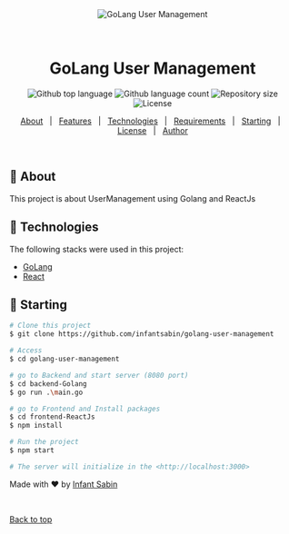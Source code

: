 <div align="center" id="top"> 
  <img src="./.github/app.gif" alt="GoLang User Management" />

  &#xa0;

  <!-- <a href="https://golangusermanagement.netlify.app">Demo</a> -->
</div>

<h1 align="center">GoLang User Management</h1>

<p align="center">
  <img alt="Github top language" src="https://img.shields.io/github/languages/top/infantsabin/golang-user-management?color=56BEB8">

  <img alt="Github language count" src="https://img.shields.io/github/languages/count/infantsabin/golang-user-management?color=56BEB8">

  <img alt="Repository size" src="https://img.shields.io/github/repo-size/infantsabin/golang-user-management?color=56BEB8">

  <img alt="License" src="https://img.shields.io/github/license/infantsabin/golang-user-management?color=56BEB8">

  <!-- <img alt="Github issues" src="https://img.shields.io/github/issues/infantsabin/golang-user-management?color=56BEB8" /> -->

  <!-- <img alt="Github forks" src="https://img.shields.io/github/forks/infantsabin/golang-user-management?color=56BEB8" /> -->

  <!-- <img alt="Github stars" src="https://img.shields.io/github/stars/infantsabin/golang-user-management?color=56BEB8" /> -->
</p>

<!-- Status -->

<!-- <h4 align="center"> 
	🚧  GoLang User Management 🚀 Under construction...  🚧
</h4> 

<hr> -->

<p align="center">
  <a href="#dart-about">About</a> &#xa0; | &#xa0; 
  <a href="#sparkles-features">Features</a> &#xa0; | &#xa0;
  <a href="#rocket-technologies">Technologies</a> &#xa0; | &#xa0;
  <a href="#white_check_mark-requirements">Requirements</a> &#xa0; | &#xa0;
  <a href="#checkered_flag-starting">Starting</a> &#xa0; | &#xa0;
  <a href="#memo-license">License</a> &#xa0; | &#xa0;
  <a href="https://github.com/infantsabin" target="_blank">Author</a>
</p>

<br>

## :dart: About ##

This project is about UserManagement using Golang and ReactJs

## :rocket: Technologies ##

The following stacks were used in this project:

- [GoLang](https://golang.org/)
- [React](https://pt-br.reactjs.org/)


## :checkered_flag: Starting ##

```bash
# Clone this project
$ git clone https://github.com/infantsabin/golang-user-management

# Access
$ cd golang-user-management

# go to Backend and start server (8080 port)
$ cd backend-Golang
$ go run .\main.go

# go to Frontend and Install packages
$ cd frontend-ReactJs
$ npm install

# Run the project
$ npm start

# The server will initialize in the <http://localhost:3000>
```

Made with :heart: by <a href="https://github.com/infantsabin" target="_blank">Infant Sabin</a>

&#xa0;

<a href="#top">Back to top</a>
